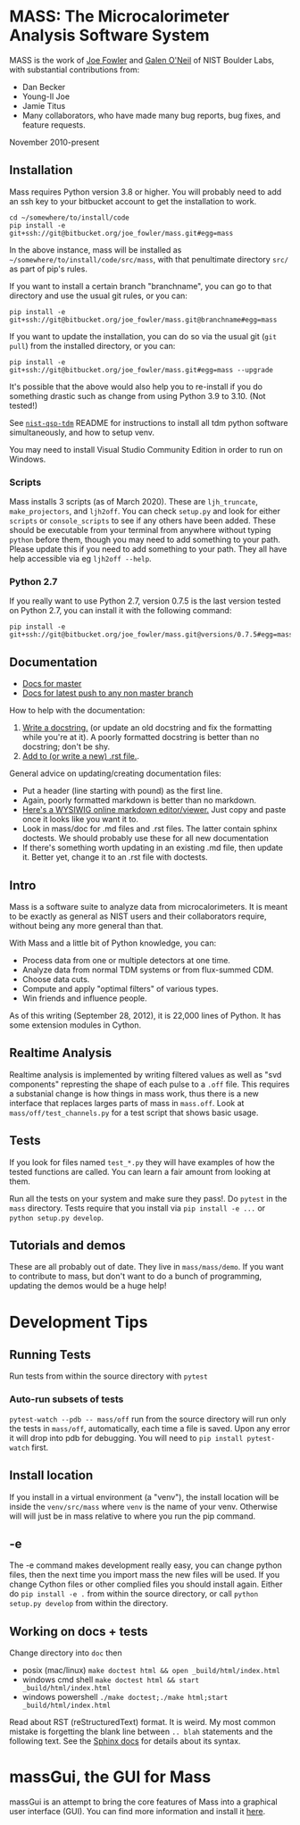 

# MASS: The Microcalorimeter Analysis Software System

MASS is the work of [Joe Fowler](https://bitbucket.org/joe_fowler/) and [Galen O'Neil](https://bitbucket.org/oneilg/) of NIST Boulder Labs, with substantial contributions from:
* Dan Becker
* Young-Il Joe
* Jamie Titus
* Many collaborators, who have made many bug reports, bug fixes, and feature requests.

November 2010-present

## Installation
Mass requires Python version 3.8 or higher. You will probably need to add an ssh key to your bitbucket account to get the installation to work.

```
cd ~/somewhere/to/install/code
pip install -e git+ssh://git@bitbucket.org/joe_fowler/mass.git#egg=mass
```
In the above instance, mass will be installed as `~/somewhere/to/install/code/src/mass`, with that penultimate directory `src/` as part of pip's rules.

If you want to install a certain branch "branchname", you can go to that directory and use the usual git rules, or you can:
```
pip install -e git+ssh://git@bitbucket.org/joe_fowler/mass.git@branchname#egg=mass
```

If you want to update the installation, you can do so via the usual git (`git pull`) from the installed directory, or you can:
```
pip install -e git+ssh://git@bitbucket.org/joe_fowler/mass.git#egg=mass --upgrade
```
It's possible that the above would also help you to re-install if you do something drastic such as change from using Python 3.9 to 3.10. (Not tested!)

See [`nist-qsp-tdm`](https://bitbucket.org/nist_microcal/nist-qsp-tdm) README for instructions to install all tdm python software simultaneously, and how to setup venv.

You may need to install Visual Studio Community Edition in order to run on Windows.

### Scripts
Mass installs 3 scripts (as of March 2020). These are `ljh_truncate`, `make_projectors`, and `ljh2off`. You can check `setup.py` and look for either `scripts` or `console_scripts` to see if any others have been added. These should be executable from your terminal from anywhere without typing `python` before them, though you may need to add something to your path. Please update this if you need to add something to your path. They all have help accessible via eg `ljh2off --help`.

### Python 2.7
If you really want to use Python 2.7, version 0.7.5 is the last version tested on Python 2.7, you can install it with the following command:
```
pip install -e git+ssh://git@bitbucket.org/joe_fowler/mass.git@versions/0.7.5#egg=mass
```

## Documentation

* [Docs for master](https://oneilg.bitbucket.io/mass/)
* [Docs for latest push to any non master branch](https://oneilg.bitbucket.io/mass_non_master/)


How to help with the documentation:

1. [Write a docstring.](https://www.python.org/dev/peps/pep-0257/#multi-line-docstrings) (or update an old docstring and fix the formatting while you're at it). A poorly formatted docstring is better than no docstring; don't be shy.
2. [Add to (or write a new) .rst file.](http://commonmark.org/help/).

General advice on updating/creating documentation files:

* Put a header (line starting with pound) as the first line.
* Again, poorly formatted markdown is better than no markdown.
* [Here's a WYSIWIG online markdown editor/viewer.](https://dillinger.io/) Just copy and paste once it looks like you want it to.
* Look in mass/doc for .md files and .rst files. The latter contain sphinx doctests. We should probably use these for all new documentation
* If there's something worth updating in an existing .md file, then update it. Better yet, change it to an .rst file with doctests.


## Intro

Mass is a software suite to analyze data from microcalorimeters.  It is meant to be exactly as general as NIST users and their collaborators require, without being any more general than that.

With Mass and a little bit of Python knowledge, you can:

* Process data from one or multiple detectors at one time.
* Analyze data from normal TDM systems or from flux-summed CDM.
* Choose data cuts.
* Compute and apply "optimal filters" of various types.
* Win friends and influence people.

As of this writing (September 28, 2012), it is 22,000 lines of Python. It has some extension modules in Cython.

## Realtime Analysis
Realtime analysis is implemented by writing filtered values as well as "svd components" represting the shape of each pulse to a `.off` file. This requires a substanial change is how things in mass work, thus there is a new interface that replaces larges parts of mass in `mass.off`. Look at `mass/off/test_channels.py` for a test script that shows basic usage.

## Tests

If you look for files named `test_*.py` they will have examples of how the tested functions are called. You can learn a fair amount from looking at them.

Run all the tests on your system and make sure they pass!. Do `pytest` in the `mass` directory. Tests require that you install via `pip install -e ...` or `python setup.py develop`.

## Tutorials and demos

These are all probably out of date. They live in `mass/mass/demo`. If you want to contribute to mass, but don't want to do a bunch of programming, updating the demos would be a huge help!

# Development Tips

## Running Tests
Run tests from within the source directory with `pytest`

### Auto-run subsets of tests
`pytest-watch --pdb -- mass/off` run from the source directory will run only the tests in `mass/off`, automatically, each time a file is saved. Upon any error it will drop into pdb for debugging. You will need to `pip install pytest-watch` first.

## Install location
If you install in a virtual environment (a "venv"), the install location will be inside the `venv/src/mass` where `venv` is the name of your venv.
Otherwise will will just be in mass relative to where you run the pip command.

## -e
The -e command makes development really easy, you can change python files, then the next time you import mass the new files will be used. If you change Cython files or other complied files you should install again. Either do `pip install -e .` from within the source directory, or call `python setup.py develop` from within the directory.

## Working on docs + tests
Change directory into `doc` then

  * posix (mac/linux) `make doctest html && open _build/html/index.html`
  * windows cmd shell `make doctest html && start _build/html/index.html`
  * windows powershell `./make doctest;./make html;start _build/html/index.html`

Read about RST (reStructuredText) format. It is weird. My most common mistake is forgetting the blank line between `.. blah` statements and the following text. See the [Sphinx docs](https://www.sphinx-doc.org/en/master/usage/restructuredtext/index.html) for details about its syntax.

# massGui, the GUI for Mass
massGui is an attempt to bring the core features of Mass into a graphical user interface (GUI). You can find more information and install it [here](https://github.com/gmondee/massGui).